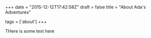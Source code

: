 +++
date = "2015-12-12T17:42:58Z"
draft = false
title = "About Ada's Adventures"

tags = ['about']
+++


THere is some text here
